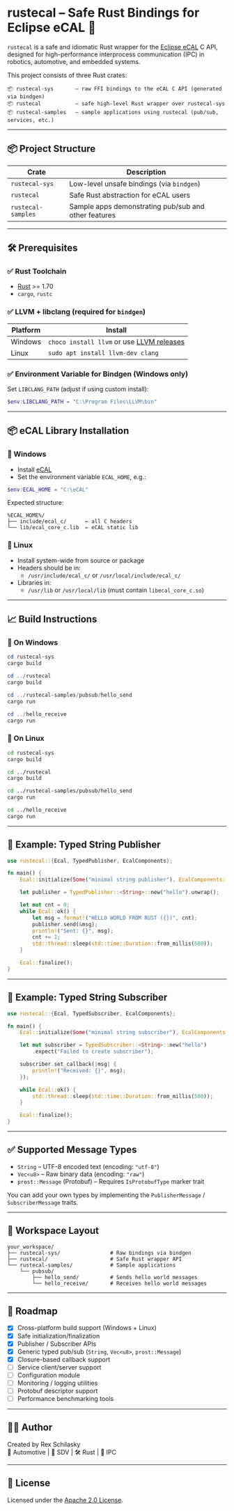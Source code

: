# rustecal – Safe Rust Bindings for Eclipse eCAL 🚀

`rustecal` is a safe and idiomatic Rust wrapper for the [Eclipse eCAL](https://github.com/eclipse-ecal/ecal) C API, designed for high-performance interprocess communication (IPC) in robotics, automotive, and embedded systems.

This project consists of three Rust crates:

```
📦 rustecal-sys       – raw FFI bindings to the eCAL C API (generated via bindgen)
📦 rustecal           – safe high-level Rust wrapper over rustecal-sys
📦 rustecal-samples   – sample applications using rustecal (pub/sub, services, etc.)
```

---

## 📦 Project Structure

| Crate               | Description                                         |
|--------------------|-----------------------------------------------------|
| `rustecal-sys`     | Low-level unsafe bindings (via `bindgen`)           |
| `rustecal`         | Safe Rust abstraction for eCAL users                |
| `rustecal-samples` | Sample apps demonstrating pub/sub and other features|

---

## 🛠️ Prerequisites

### ✅ Rust Toolchain

- [Rust](https://rustup.rs/) >= 1.70
- `cargo`, `rustc`

### ✅ LLVM + libclang (required for `bindgen`)

| Platform | Install                        |
|----------|--------------------------------|
| Windows  | `choco install llvm` or use [LLVM releases](https://github.com/llvm/llvm-project/releases) |
| Linux    | `sudo apt install llvm-dev clang` |

### ✅ Environment Variable for Bindgen (Windows only)

Set `LIBCLANG_PATH` (adjust if using custom install):

```powershell
$env:LIBCLANG_PATH = "C:\Program Files\LLVM\bin"
```

---

## 📦 eCAL Library Installation

### 🔹 Windows

- Install [eCAL](https://github.com/eclipse-ecal/ecal/releases)
- Set the environment variable `ECAL_HOME`, e.g.:

```powershell
$env:ECAL_HOME = "C:\eCAL"
```

Expected structure:

```
%ECAL_HOME%/
├── include/ecal_c/      ← all C headers
└── lib/ecal_core_c.lib  ← eCAL static lib
```

### 🔹 Linux

- Install system-wide from source or package
- Headers should be in:
  - `/usr/include/ecal_c/` or `/usr/local/include/ecal_c/`
- Libraries in:
  - `/usr/lib` or `/usr/local/lib` (must contain `libecal_core_c.so`)

---

## 📈 Build Instructions

### 🔹 On Windows

```powershell
cd rustecal-sys
cargo build

cd ../rustecal
cargo build

cd ../rustecal-samples/pubsub/hello_send
cargo run

cd ../hello_receive
cargo run
```

### 🔹 On Linux

```bash
cd rustecal-sys
cargo build

cd ../rustecal
cargo build

cd ../rustecal-samples/pubsub/hello_send
cargo run

cd ../hello_receive
cargo run
```

---

## 🚀 Example: Typed String Publisher

```rust
use rustecal::{Ecal, TypedPublisher, EcalComponents};

fn main() {
    Ecal::initialize(Some("minimal string publisher"), EcalComponents::DEFAULT).unwrap();

    let publisher = TypedPublisher::<String>::new("hello").unwrap();

    let mut cnt = 0;
    while Ecal::ok() {
        let msg = format!("HELLO WORLD FROM RUST ({})", cnt);
        publisher.send(&msg);
        println!("Sent: {}", msg);
        cnt += 1;
        std::thread::sleep(std::time::Duration::from_millis(500));
    }

    Ecal::finalize();
}
```

---

## 🚀 Example: Typed String Subscriber

```rust
use rustecal::{Ecal, TypedSubscriber, EcalComponents};

fn main() {
    Ecal::initialize(Some("minimal string subscriber"), EcalComponents::DEFAULT).unwrap();

    let mut subscriber = TypedSubscriber::<String>::new("hello")
        .expect("Failed to create subscriber");

    subscriber.set_callback(|msg| {
        println!("Received: {}", msg);
    });

    while Ecal::ok() {
        std::thread::sleep(std::time::Duration::from_millis(500));
    }

    Ecal::finalize();
}
```

---

## ✅ Supported Message Types

- `String` – UTF-8 encoded text (encoding: `"utf-8"`)
- `Vec<u8>` – Raw binary data (encoding: `"raw"`)
- `prost::Message` (Protobuf) – Requires `IsProtobufType` marker trait

You can add your own types by implementing the `PublisherMessage` / `SubscriberMessage` traits.

---

## 📁 Workspace Layout

```
your_workspace/
├── rustecal-sys/                # Raw bindings via bindgen
├── rustecal/                    # Safe Rust wrapper API
└── rustecal-samples/            # Sample applications
    └── pubsub/
        ├── hello_send/          # Sends hello world messages
        └── hello_receive/       # Receives hello world messages
```

---

## 🧱 Roadmap

- [x] Cross-platform build support (Windows + Linux)
- [x] Safe initialization/finalization
- [x] Publisher / Subscriber APIs
- [x] Generic typed pub/sub (`String`, `Vec<u8>`, `prost::Message`)
- [x] Closure-based callback support
- [ ] Service client/server support
- [ ] Configuration module
- [ ] Monitoring / logging utilities
- [ ] Protobuf descriptor support
- [ ] Performance benchmarking tools

---

## 👨‍💻 Author

Created by Rex Schilasky  
🚗 Automotive | 🧠 SDV | 🛠️ Rust | 🚀 IPC

---

## 📄 License

Licensed under the [Apache 2.0 License](LICENSE).
